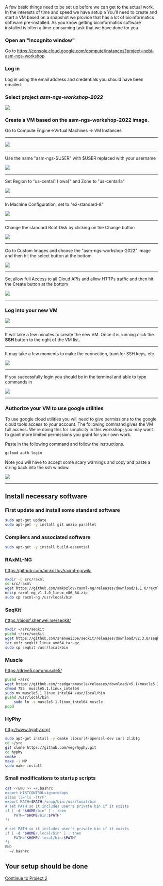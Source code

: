 A few basic things need to be set up before we can get to the actual work. In the interests of time and speed we have setup a You'll need to create and start a VM based on a snapshot we provide that has a lot of bioinformatics software pre-installed. As you know getting bioinformatics software installed is often a time-consuming task that we have done for you.

### Open an "Incognito window"

Go to <https://console.cloud.google.com/compute/instances?project=ncbi-asm-ngs-workshop>

### Log in

Log in using the email address and credentials you should have been emailed.

### Select project *asm-ngs-workshop-2022*

![](Setup-1-select_project.png)

### Create a VM based on the asm-ngs-workshop-2022 image.

Go to Compute Engine->Virtual Machines -> VM Instances

_________________________________________________________

![](Setup-2-click_create.png)

_________________________________________________________

Use the name "asm-ngs-$USER" with $USER replaced with your username

![](Setup-3-vm_name.png)

_________________________________________________________

Set Region to "us-cental1 (Iowa)" and Zone to "us-cental1a"

![](Setup-4-region.png)

_________________________________________________________

In Machine Configuration, set to "e2-standard-8"

![](Setup-5-machine_config.png)

_________________________________________________________

Change the standard Boot Disk by clicking on the Change button

![](Setup-6-change_boot_disk.png)

_________________________________________________________

Go to Custom Images and choose the "asm-ngs-workshop-2022" image and then hit the select button at the bottom.

![](Setup-7-select_image.png)

_________________________________________________________

Set allow full Access to all Cloud APIs and allow HTTPs traffic and then hit the Create button at the bottom

![](Setup-8-create_vm.png)

_________________________________________________________

### Log into your new VM

![](Setup-8-open_ssh_web.png)

_________________________________________________________

It will take a few minutes to create the new VM. Once it is running click the __SSH__ button to the right of the VM list.

_________________________________________________________

It may take a few moments to make the connection, transfer SSH keys, etc.

![](Setup-9-ssh_connecting.png)

_________________________________________________________

If you successfully login you should be in the terminal and able to type commands in

![](Setup-10-ssh_logged_in.png)

_________________________________________________________

<!-- 
### Configure SRA toolkit

Now you need to configure the sra-toolkit. 

```
vdb-config -i
```
_________________________________________________________

Make sure the Enable remote access is configured (should have an X in the parentheses)
![](https://raw.githubusercontent.com/NCBI-Codeathons/asm-ngs-workshop/main/images/vdb1.png)
_________________________________________________________
![](https://raw.githubusercontent.com/NCBI-Codeathons/asm-ngs-workshop/main/images/vdb2.png)
_________________________________________________________

M for main
E to Enable remote access
G for GCP configuration
r for report instance identity
s for save
x for exit

-->

### Authorize your VM to use google utilities

To use google cloud utilities you will need to give permissions to the google cloud tools access to your account. The following command gives the VM full access. We're doing this for simplicity in this workshop; you may want to grant more limited permissions you grant for your own work. 

Paste in the following command and follow the instructions. 

```bash
gcloud auth login
```

Note you will have to accept some scary warnings and copy and paste a string back into the ssh window.

![](Setup-11-gcloud_auth_login.png)


_______________________

<!--

### Create a Cloud Storage Bucket for the workshop 

```bash
gsutil mb gs://asmngs-$USER
```

![](Setup-12-gsutil_mb.png)


_________________________________________________________


### Make sure your environment is up to date for the workshop

```bash
cp -r /etc/skel/.??* /etc/skel/* ~/
source ~/.bashrc
```
-->

## Install necessary software

### First update and install some standard software

```bash
sudo apt-get update
sudo apt-get -y install git unzip parallel
```

### Compilers and associated software

```bash
sudo apt-get -y install build-essential
```

### RAxML-NG

<https://github.com/amkozlov/raxml-ng/wiki>

```bash
mkdir -p src/raxml
cd src/raxml
wget https://github.com/amkozlov/raxml-ng/releases/download/1.1.0/raxml-ng_v1.1.0_linux_x86_64.zip
unzip raxml-ng_v1.1.0_linux_x86_64.zip
sudo cp raxml-ng /usr/local/bin
```

### SeqKit

<https://bioinf.shenwei.me/seqkit/>

```bash
mkdir ~/src/seqkit
pushd ~/src/seqkit
wget https://github.com/shenwei356/seqkit/releases/download/v2.3.0/seqkit_linux_amd64.tar.gz
tar xvfz seqkit_linux_amd64.tar.gz
sudo cp seqkit /usr/local/bin
```

### Muscle

<https://drive5.com/muscle5/>

```bash
pushd ~/src
wget https://github.com/rcedgar/muscle/releases/download/v5.1/muscle5.1.linux_intel64
chmod 755  muscle5.1.linux_intel64
sudo mv muscle5.1.linux_intel64 /usr/local/bin
pushd /usr/local/bin
    sudo ln -s muscle5.1.linux_intel64 muscle
popd
```

### HyPhy

<http://www.hyphy.org/>

```bash
sudo apt-get install -y cmake libcurl4-openssl-dev curl zlib1g
cd ~/src
git clone https://github.com/veg/hyphy.git
cd hyphy
cmake .
make -j MP
sudo make install
```

### Small modifications to startup scripts

```bash
cat <<END >> ~/.bashrc
export HISTCONTROL=ignoredups
alias ll='ls -ltrF'
export PATH=$PATH:/snap/bin:/usr/local/bin
# set PATH so it includes user's private bin if it exists
if [ -d "$HOME/bin" ] ; then
    PATH="$HOME/bin:$PATH"
fi

# set PATH so it includes user's private bin if it exists
if [ -d "$HOME/.local/bin" ] ; then
    PATH="$HOME/.local/bin:$PATH"
fi
END
. ~/.bashrc
```

## Your setup should be done 

[Continue to Project 2](Project-2.md)

